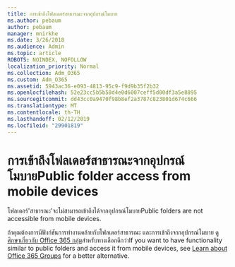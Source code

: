 ```yaml
---
title: การเข้าถึงโฟลเดอร์สาธารณะจากอุปกรณ์โมบาย
ms.author: pebaum
author: pebaum
manager: mnirkhe
ms.date: 3/26/2018
ms.audience: Admin
ms.topic: article
ROBOTS: NOINDEX, NOFOLLOW
localization_priority: Normal
ms.collection: Adm_O365
ms.custom: Adm_O365
ms.assetid: 5943ac36-e093-4813-95c9-f9d9b35f2b32
ms.openlocfilehash: 52e23cc5b5b58d4e0d6007ceff5d00df3a5e8895
ms.sourcegitcommit: dd43cc0a9470f98b8ef2a3787c823801d674c666
ms.translationtype: MT
ms.contentlocale: th-TH
ms.lasthandoff: 02/12/2019
ms.locfileid: "29901819"
---
```

# <a name="public-folder-access-from-mobile-devices"></a><span data-ttu-id="d7355-102">การเข้าถึงโฟลเดอร์สาธารณะจากอุปกรณ์โมบาย</span><span class="sxs-lookup"><span data-stu-id="d7355-102">Public folder access from mobile devices</span></span>

<span data-ttu-id="d7355-103">โฟลเดอร์'สาธารณะ'จะไม่สามารถเข้าถึงได้จากอุปกรณ์โมบาย</span><span class="sxs-lookup"><span data-stu-id="d7355-103">Public folders are not accessible from mobile devices.</span></span>
  
<span data-ttu-id="d7355-104">ถ้าคุณต้องการมีฟังก์ชันการทำงานคล้ายกับโฟลเดอร์สาธารณะ และการเข้าถึงจากอุปกรณ์โมบาย ดู[ศึกษาเกี่ยวกับ Office 365 กลุ่ม](https://support.office.com/article/learn-about-office-365-groups-b565caa1-5c40-40ef-9915-60fdb2d97fa2)สำหรับทางเลือกดีกว่า</span><span class="sxs-lookup"><span data-stu-id="d7355-104">If you want to have functionality similar to public folders and access it from mobile devices, see [Learn about Office 365 Groups](https://support.office.com/article/learn-about-office-365-groups-b565caa1-5c40-40ef-9915-60fdb2d97fa2) for a better alternative.</span></span> 
  

